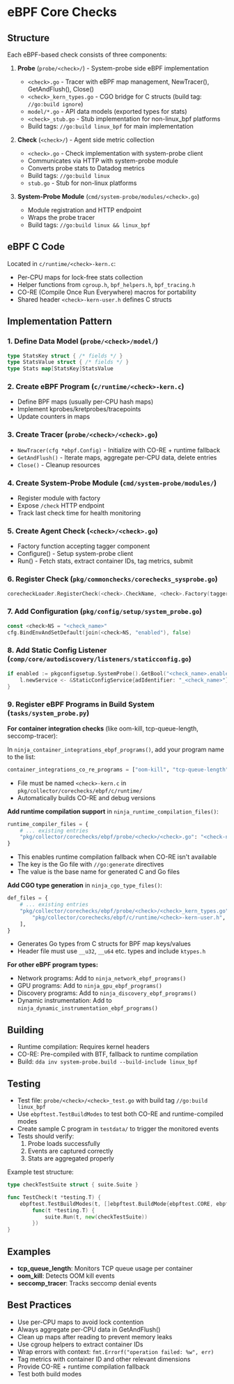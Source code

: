 # eBPF Core Checks

## Structure

Each eBPF-based check consists of three components:

1. **Probe** (`probe/<check>/`) - System-probe side eBPF implementation
   - `<check>.go` - Tracer with eBPF map management, NewTracer(), GetAndFlush(), Close()
   - `<check>_kern_types.go` - CGO bridge for C structs (build tag: `//go:build ignore`)
   - `model/*.go` - API data models (exported types for stats)
   - `<check>_stub.go` - Stub implementation for non-linux_bpf platforms
   - Build tags: `//go:build linux_bpf` for main implementation

2. **Check** (`<check>/`) - Agent side metric collection
   - `<check>.go` - Check implementation with system-probe client
   - Communicates via HTTP with system-probe module
   - Converts probe stats to Datadog metrics
   - Build tags: `//go:build linux`
   - `stub.go` - Stub for non-linux platforms

3. **System-Probe Module** (`cmd/system-probe/modules/<check>.go`)
   - Module registration and HTTP endpoint
   - Wraps the probe tracer
   - Build tags: `//go:build linux && linux_bpf`

## eBPF C Code

Located in `c/runtime/<check>-kern.c`:
- Per-CPU maps for lock-free stats collection
- Helper functions from `cgroup.h`, `bpf_helpers.h`, `bpf_tracing.h`
- CO-RE (Compile Once Run Everywhere) macros for portability
- Shared header `<check>-kern-user.h` defines C structs

## Implementation Pattern

### 1. Define Data Model (`probe/<check>/model/`)
```go
type StatsKey struct { /* fields */ }
type StatsValue struct { /* fields */ }
type Stats map[StatsKey]StatsValue
```

### 2. Create eBPF Program (`c/runtime/<check>-kern.c`)
- Define BPF maps (usually per-CPU hash maps)
- Implement kprobes/kretprobes/tracepoints
- Update counters in maps

### 3. Create Tracer (`probe/<check>/<check>.go`)
- `NewTracer(cfg *ebpf.Config)` - Initialize with CO-RE + runtime fallback
- `GetAndFlush()` - Iterate maps, aggregate per-CPU data, delete entries
- `Close()` - Cleanup resources

### 4. Create System-Probe Module (`cmd/system-probe/modules/`)
- Register module with factory
- Expose `/check` HTTP endpoint
- Track last check time for health monitoring

### 5. Create Agent Check (`<check>/<check>.go`)
- Factory function accepting tagger component
- Configure() - Setup system-probe client
- Run() - Fetch stats, extract container IDs, tag metrics, submit

### 6. Register Check (`pkg/commonchecks/corechecks_sysprobe.go`)
```go
corecheckLoader.RegisterCheck(<check>.CheckName, <check>.Factory(tagger))
```

### 7. Add Configuration (`pkg/config/setup/system_probe.go`)
```go
const <check>NS = "<check_name>"
cfg.BindEnvAndSetDefault(join(<check>NS, "enabled"), false)
```

### 8. Add Static Config Listener (`comp/core/autodiscovery/listeners/staticconfig.go`)
```go
if enabled := pkgconfigsetup.SystemProbe().GetBool("<check_name>.enabled"); enabled {
    l.newService <- &StaticConfigService{adIdentifier: "_<check_name>"}
}
```

### 9. Register eBPF Programs in Build System (`tasks/system_probe.py`)

**For container integration checks** (like oom-kill, tcp-queue-length, seccomp-tracer):

In `ninja_container_integrations_ebpf_programs()`, add your program name to the list:
```python
container_integrations_co_re_programs = ["oom-kill", "tcp-queue-length", "ebpf", "seccomp-tracer"]
```
- File must be named `<check>-kern.c` in `pkg/collector/corechecks/ebpf/c/runtime/`
- Automatically builds CO-RE and debug versions

**Add runtime compilation support** in `ninja_runtime_compilation_files()`:
```python
runtime_compiler_files = {
    # ... existing entries
    "pkg/collector/corechecks/ebpf/probe/<check>/<check>.go": "<check-name>",
}
```
- This enables runtime compilation fallback when CO-RE isn't available
- The key is the Go file with `//go:generate` directives
- The value is the base name for generated C and Go files

**Add CGO type generation** in `ninja_cgo_type_files()`:
```python
def_files = {
    # ... existing entries
    "pkg/collector/corechecks/ebpf/probe/<check>/<check>_kern_types.go": [
        "pkg/collector/corechecks/ebpf/c/runtime/<check>-kern-user.h",
    ],
}
```
- Generates Go types from C structs for BPF map keys/values
- Header file must use `__u32`, `__u64` etc. types and include `ktypes.h`

**For other eBPF program types:**
- Network programs: Add to `ninja_network_ebpf_programs()`
- GPU programs: Add to `ninja_gpu_ebpf_programs()`
- Discovery programs: Add to `ninja_discovery_ebpf_programs()`
- Dynamic instrumentation: Add to `ninja_dynamic_instrumentation_ebpf_programs()`

## Building

- Runtime compilation: Requires kernel headers
- CO-RE: Pre-compiled with BTF, fallback to runtime compilation
- Build: `dda inv system-probe.build --build-include linux_bpf`

## Testing

- Test file: `probe/<check>/<check>_test.go` with build tag `//go:build linux_bpf`
- Use `ebpftest.TestBuildModes` to test both CO-RE and runtime-compiled modes
- Create sample C program in `testdata/` to trigger the monitored events
- Tests should verify:
  1. Probe loads successfully
  2. Events are captured correctly
  3. Stats are aggregated properly

Example test structure:
```go
type checkTestSuite struct { suite.Suite }

func TestCheck(t *testing.T) {
    ebpftest.TestBuildModes(t, []ebpftest.BuildMode{ebpftest.CORE, ebpftest.RuntimeCompiled}, "",
        func(t *testing.T) {
            suite.Run(t, new(checkTestSuite))
        })
}
```

## Examples

- **tcp_queue_length**: Monitors TCP queue usage per container
- **oom_kill**: Detects OOM kill events
- **seccomp_tracer**: Tracks seccomp denial events

## Best Practices

- Use per-CPU maps to avoid lock contention
- Always aggregate per-CPU data in GetAndFlush()
- Clean up maps after reading to prevent memory leaks
- Use cgroup helpers to extract container IDs
- Wrap errors with context: `fmt.Errorf("operation failed: %w", err)`
- Tag metrics with container ID and other relevant dimensions
- Provide CO-RE + runtime compilation fallback
- Test both build modes
